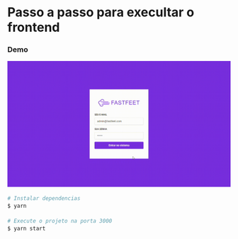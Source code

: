 # Passo a passo para execultar o frontend 

### Demo
<p align="center">
  <img alt="Demo" src="https://github.com/Guihenrry/fastfeet/blob/master/frontend/demo.gif" >
</p>


```bash
# Instalar dependencias
$ yarn

# Execute o projeto na porta 3000
$ yarn start
```
